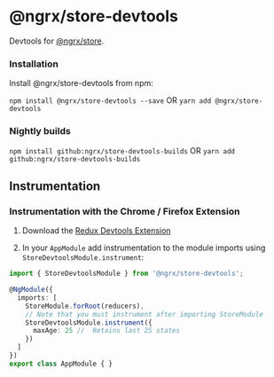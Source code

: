 # @ngrx/store-devtools

Devtools for [@ngrx/store](../store/README.md).

### Installation
Install @ngrx/store-devtools from npm:

`npm install @ngrx/store-devtools --save` OR `yarn add @ngrx/store-devtools`


### Nightly builds

`npm install github:ngrx/store-devtools-builds` OR `yarn add github:ngrx/store-devtools-builds`


## Instrumentation
### Instrumentation with the Chrome / Firefox Extension

1. Download the [Redux Devtools Extension](http://zalmoxisus.github.io/redux-devtools-extension/)

2. In your `AppModule` add instrumentation to the module imports using `StoreDevtoolsModule.instrument`:

```ts
import { StoreDevtoolsModule } from '@ngrx/store-devtools';

@NgModule({
  imports: [
    StoreModule.forRoot(reducers),
    // Note that you must instrument after importing StoreModule
    StoreDevtoolsModule.instrument({
      maxAge: 25 //  Retains last 25 states
    })
  ]
})
export class AppModule { }
```
